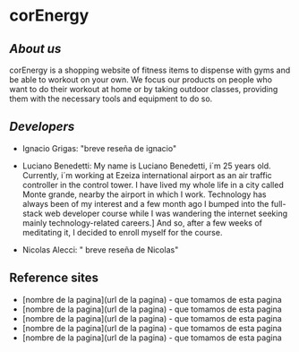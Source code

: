 # corEnergy

## _About us_

corEnergy is a shopping website of fitness items to dispense with gyms and be able to workout on your own. We focus our products on people who want to do their workout at home or by taking outdoor classes, providing them with the necessary tools and equipment to do so.

## _Developers_

- Ignacio Grigas: "breve reseña de ignacio"

- Luciano Benedetti: My name is Luciano Benedetti, i´m 25 years old. Currently, i´m working at Ezeiza international airport as an air traffic controller in the control tower.
I have lived my whole life in a city called Monte grande, nearby the airport in which I work. 
Technology has always been of my interest and a few month ago I bumped into the full-stack web developer course while I was wandering the internet seeking mainly technology-related careers.]
And so, after a few weeks of meditating it, I decided to enroll myself for the course.

- Nicolas Alecci: " breve reseña de Nicolas"


## Reference sites

- [nombre de la pagina](url de la pagina) - que tomamos de esta pagina
- [nombre de la pagina](url de la pagina) - que tomamos de esta pagina
- [nombre de la pagina](url de la pagina) - que tomamos de esta pagina
- [nombre de la pagina](url de la pagina) - que tomamos de esta pagina
- [nombre de la pagina](url de la pagina) - que tomamos de esta pagina